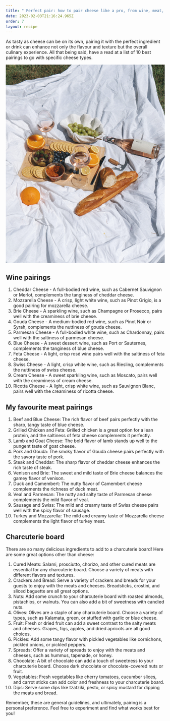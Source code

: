 ```yaml
---
title: " Perfect pair: how to pair cheese like a pro, from wine, meat, bread and more"
date: 2023-02-03T21:16:24.965Z
order: 7
layout: recipe
---
```

A﻿s tasty as cheese can be on its own, pairing it with the perfect ingredient or drink can enhance not only the flavour and texture but the overall culinary experience. All that being said, have a read at a list of 10 best pairings to go with specific cheese types. 

![Cheese on cloth](../uploads/calvin-shelwell-it-vgwoq6xq-unsplash.jpg "Photo by Calvin Shelwell on Unsplash")

## Wine pairings

1. Cheddar Cheese - A full-bodied red wine, such as Cabernet Sauvignon or Merlot, complements the tanginess of cheddar cheese.
2. Mozzarella Cheese - A crisp, light white wine, such as Pinot Grigio, is a good pairing for mozzarella cheese.
3. Brie Cheese - A sparkling wine, such as Champagne or Prosecco, pairs well with the creaminess of brie cheese.
4. Gouda Cheese - A medium-bodied red wine, such as Pinot Noir or Syrah, complements the nuttiness of gouda cheese.
5. Parmesan Cheese - A full-bodied white wine, such as Chardonnay, pairs well with the saltiness of parmesan cheese.
6. Blue Cheese - A sweet dessert wine, such as Port or Sauternes, complements the tanginess of blue cheese.
7. Feta Cheese - A light, crisp rosé wine pairs well with the saltiness of feta cheese.
8. Swiss Cheese - A light, crisp white wine, such as Riesling, complements the nuttiness of swiss cheese.
9. Cream Cheese - A sweet sparkling wine, such as Moscato, pairs well with the creaminess of cream cheese.
10. Ricotta Cheese - A light, crisp white wine, such as Sauvignon Blanc, pairs well with the creaminess of ricotta cheese.

## My favourite meat pairings 

1. Beef and Blue Cheese: The rich flavor of beef pairs perfectly with the sharp, tangy taste of blue cheese.
2. Grilled Chicken and Feta: Grilled chicken is a great option for a lean protein, and the saltiness of feta cheese complements it perfectly.
3. Lamb and Goat Cheese: The bold flavor of lamb stands up well to the pungent taste of goat cheese.
4. Pork and Gouda: The smoky flavor of Gouda cheese pairs perfectly with the savory taste of pork.
5. Steak and Cheddar: The sharp flavor of cheddar cheese enhances the rich taste of steak.
6. Venison and Brie: The sweet and mild taste of Brie cheese balances the gamey flavor of venison.
7. Duck and Camembert: The nutty flavor of Camembert cheese complements the richness of duck meat.
8. Veal and Parmesan: The nutty and salty taste of Parmesan cheese complements the mild flavor of veal.
9. Sausage and Swiss: The mild and creamy taste of Swiss cheese pairs well with the spicy flavor of sausage.
10. Turkey and Mozzarella: The mild and creamy taste of Mozzarella cheese complements the light flavor of turkey meat.

## C﻿harcuterie board

There are so many delicious ingredients to add to a charcuterie board! Here are some great options other than cheese:

1. Cured Meats: Salami, prosciutto, chorizo, and other cured meats are essential for any charcuterie board. Choose a variety of meats with different flavors and textures.
2. Crackers and Bread: Serve a variety of crackers and breads for your guests to enjoy with the meats and cheeses. Breadsticks, crostini, and sliced baguette are all great options.
3. Nuts: Add some crunch to your charcuterie board with roasted almonds, pistachios, or walnuts. You can also add a bit of sweetness with candied nuts.
4. Olives: Olives are a staple of any charcuterie board. Choose a variety of types, such as Kalamata, green, or stuffed with garlic or blue cheese.
5. Fruit: Fresh or dried fruit can add a sweet contrast to the salty meats and cheeses. Grapes, figs, apples, and dried apricots are all good choices.
6. Pickles: Add some tangy flavor with pickled vegetables like cornichons, pickled onions, or pickled peppers.
7. Spreads: Offer a variety of spreads to enjoy with the meats and cheeses, such as hummus, tapenade, or honey.
8. Chocolate: A bit of chocolate can add a touch of sweetness to your charcuterie board. Choose dark chocolate or chocolate-covered nuts or fruit.
9. Vegetables: Fresh vegetables like cherry tomatoes, cucumber slices, and carrot sticks can add color and freshness to your charcuterie board.
10. Dips: Serve some dips like tzatziki, pesto, or spicy mustard for dipping the meats and bread.

<!--EndFragment-->

Remember, these are general guidelines, and ultimately, pairing is a personal preference. Feel free to experiment and find what works best for you!